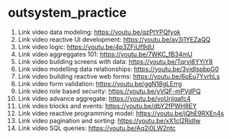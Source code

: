 # outsystem_practice

1. Link video data modeling: https://youtu.be/qzPtYPQfyok
2. Link video reactive UI development: https://youtu.be/av3i1YEZaQQ
3. Link video logic: https://youtu.be/4p3ZFiUf9dU
4. Link video aggreggates 101: https://youtu.be/7WKC_fB34mU
5. Link video building screens with data: https://youtu.be/Tqrvi8YYiY8
6. Link video modelling data relationships: https://youtu.be/3vidlspbpG0
7. Link video building reactive web forms: https://youtu.be/6oEu7YvrhLs
8. Link video form validation: https://youtu.be/ggN18gLErrg
9. Link video role based security: https://youtu.be/yVQF-mPVdPQ
10. Link video advance aggregate: https://youtu.be/voUrjiqafc4
11. Link video blocks and events: https://youtu.be/dbY2fPWH8EY
12. Link video reactive programming model: https://youtu.be/jQhE9RXEn4s
13. Link video pagination and sorting: https://youtu.be/xX1cI2RidIw
14. Link video SQL queries: https://youtu.be/Aq2i0LW2ntc
